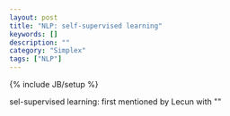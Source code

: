 ```yaml
---
layout: post
title: "NLP: self-supervised learning"
keywords: []
description: ""
category: "Simplex"
tags: ["NLP"]
---
```

{% include JB/setup %}

sel-supervised learning: first mentioned by Lecun with ""


